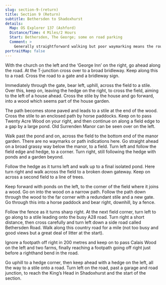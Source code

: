 ```yaml
---
slug: section-9-(return)
title: Section 9 (Return)
subtitle: Bethersden to Shadoxhurst
details:
  Map: OS Explorer 137 (Ashford)
  Distance/Time: 4 Miles/2 Hours
  Start: Bethersden, The George; some on road parking
  Comment: >
    Generally straightforward walking but poor waymarking means the route is not always obvious and the going slow. There is &#xBE; mile along a country road, rather than &#xBC; mile along the A28 which was too dangerous to consider.
portraitMap: false
---
```

With the church on the left and the ‘George Inn’ on the right, go ahead along the road. At the T-junction cross over to a broad bridleway. Keep along this to a road. Cross the road to a gate and a bridleway sign.

Immediately through the gate, bear left, uphill, across the field to a stile. Over this, keep on, leaving the hedge on the right, to cross the field, aiming to the left of a house ahead. Cross the stile by the house and go forward, into a wood which seems part of the house garden.

The path becomes stone paved and leads to a stile at the end of the wood. Cross the stile to an enclosed path by horse paddocks. Keep on to pass Twenty Acre Wood on your right, and then continue on along a field edge to a gap by a large pond. Old Surrenden Manor can be seen over on the left.

Walk past the pond and on, across the field to the bottom end of the manor garden. There are no waymarks or path indications here. Go straight ahead on a broad grassy way below the manor, to a field. Turn left and follow the field edge and hedge, to a corner. Turn right, still following the hedge with ponds and a garden beyond.

Follow the hedge as it turns left and walk up to a final isolated pond. Here turn right and walk across the field to a broken down gateway. Keep on across a second field to a line of trees.

Keep forward with ponds on the left, to the corner of the field where it joins a wood. Go on into the wood on a narrow path. Follow the path down through the wood to the far corner with a redundant stile and a new gate. Go through this into a horse paddock and bear right, downhill, by a fence.

Follow the fence as it turns sharp right. At the next field corner, turn left to go along to a stile leading onto the busy A28 road. Turn right a short distance, then cross carefully and turn left down a side road called Bethersden Road. Walk along this country road for a mile (not too busy and good views but a great deal of litter at the start).

Ignore a footpath off right in 200 metres and keep on to pass Calais Wood on the left and two farms, finally reaching a footpath going off right just before a righthand bend in the road.

Go uphill to a hedge corner, then keep ahead with a hedge on the left, all the way to a stile onto a road. Turn left on the road, past a garage and road junction, to reach the King’s Head in Shadoxhurst and the start of the section.

